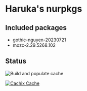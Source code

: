 # Haruka's nurpkgs

## Included packages

- gothic-nguyen-20230721
- mozc-2.29.5268.102

## Status

![Build and populate cache](https://github.com/harukafractus/nur-packages/workflows/Build%20and%20populate%20cache/badge.svg)

[![Cachix Cache](https://img.shields.io/badge/cachix-<YOUR_CACHIX_CACHE_NAME>-blue.svg)](https://<YOUR_CACHIX_CACHE_NAME>.cachix.org)

